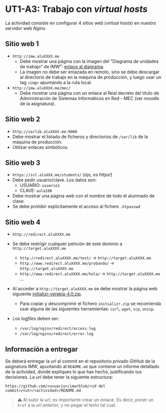 # UT1-A3: Trabajo con *virtual hosts*

La actividad consiste en configurar 4 sitios web (*virtual hosts*) en nuestro servidor web *Nginx*.

## Sitio web 1

- `http://imw.aluXXXX.me`
    - Debe mostrar una página con la imagen del "Diagrama de unidades de trabajo" de *IMW*": [enlace al diagrama](unidades.png).
    - La imagen no debe ser enlazada en remoto, sino se debe descargar al directorio de trabajo en la máquina de producción, y luego usar un tag `<img>` apuntando a la ruta local.
- `http://imw.aluXXXX.me/mec/`
    - Debe mostrar una página con un enlace al Real decreto del título de Administración de Sistemas Informáticos en Red - MEC (ver *moodle* de la asignatura).

## Sitio web 2

- `http://varlib.aluXXXX.me:9000`
- Debe mostrar el listado de ficheros y directorios de `/var/lib` de la máquina de producción.
- Utilizar enlaces simbólicos.

## Sitio web 3

- `https://ssl.aluXXX.me/students/` (ojo, es *https!*)
- Debe pedir usuario/clave. Los datos son:
    - USUARIO: `usuario1`
    - CLAVE: `aula108`
- Debe mostrar una página web con el nombre de todo el alumnado de clase.
- Se debe prohibir explícitamente el acceso al fichero `.htpasswd`

## Sitio web 4

- `http://redirect.aluXXXX.me`
- Se debe redirigir cualquier petición de este dominio a `http://target.aluXXXX.me`
    + `http://redirect.aluXXXX.me/test/` -> `http://target.aluXXXX.me`
    + `http://www.redirect.aluXXXX.me/probando/` -> `http://target.aluXXXX.me`
    + `http://www.redirect.aluXXXX.me/hola/` -> `http://target.aluXXXX.me`  
    ...
- Al acceder a `http://target.aluXXXX.me` se debe mostrar la página web siguiente [initializr-verekia-4.0.zip](initializr-verekia-4.0.zip).
    + Para copiar y descomprimir el fichero `initializr.zip` se recomienda usar alguna de las siguientes herramientas: `curl`, `wget`, `scp`, `unzip`.

- Los *logfiles* deben ser:
    + `/var/log/nginx/redirect/access.log`
    + `/var/log/nginx/redirect/error.log`

## Información a entregar

Se deberá entregar la *url* al commit en el repositorio privado *GitHub* de la asignatura *IMW*, apuntando al `README.md` que contiene un informe detallado de la actividad, donde expliques lo que has hecho, justificando tus decisiones. La *url* debe tener la siguiente estructura:

```
https://github.com/<usuario>/imw/blob/<id del commit>/<ut>/<actividad>/README.md
```

> ⚠️ Al subir la *url*, es importante crear un enlace. Es decir, poner un `href` a la *url* anterior, y no pegar el texto tal cual.
